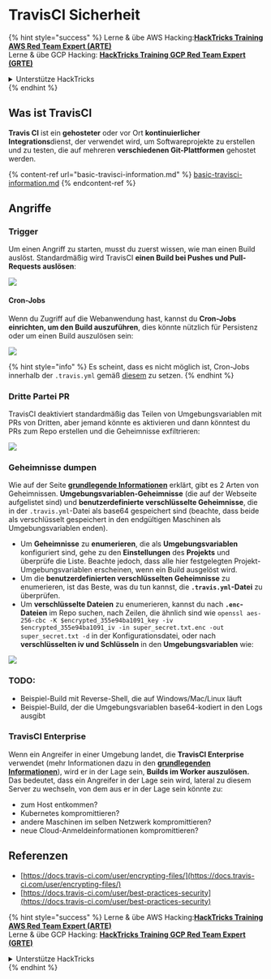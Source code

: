 # TravisCI Sicherheit

{% hint style="success" %}
Lerne & übe AWS Hacking:<img src="../../.gitbook/assets/image (1) (1) (1).png" alt="" data-size="line">[**HackTricks Training AWS Red Team Expert (ARTE)**](https://training.hacktricks.xyz/courses/arte)<img src="../../.gitbook/assets/image (1) (1) (1).png" alt="" data-size="line">\
Lerne & übe GCP Hacking: <img src="../../.gitbook/assets/image (2).png" alt="" data-size="line">[**HackTricks Training GCP Red Team Expert (GRTE)**<img src="../../.gitbook/assets/image (2).png" alt="" data-size="line">](https://training.hacktricks.xyz/courses/grte)

<details>

<summary>Unterstütze HackTricks</summary>

* Überprüfe die [**Abonnementpläne**](https://github.com/sponsors/carlospolop)!
* **Tritt der** 💬 [**Discord-Gruppe**](https://discord.gg/hRep4RUj7f) oder der [**Telegram-Gruppe**](https://t.me/peass) bei oder **folge** uns auf **Twitter** 🐦 [**@hacktricks\_live**](https://twitter.com/hacktricks_live)**.**
* **Teile Hacking-Tricks, indem du PRs zu den** [**HackTricks**](https://github.com/carlospolop/hacktricks) und [**HackTricks Cloud**](https://github.com/carlospolop/hacktricks-cloud) GitHub-Repos einreichst.

</details>
{% endhint %}

## Was ist TravisCI

**Travis CI** ist ein **gehosteter** oder vor Ort **kontinuierlicher Integrations**dienst, der verwendet wird, um Softwareprojekte zu erstellen und zu testen, die auf mehreren **verschiedenen Git-Plattformen** gehostet werden.

{% content-ref url="basic-travisci-information.md" %}
[basic-travisci-information.md](basic-travisci-information.md)
{% endcontent-ref %}

## Angriffe

### Trigger

Um einen Angriff zu starten, musst du zuerst wissen, wie man einen Build auslöst. Standardmäßig wird TravisCI **einen Build bei Pushes und Pull-Requests auslösen**:

![](<../../.gitbook/assets/image (145).png>)

#### Cron-Jobs

Wenn du Zugriff auf die Webanwendung hast, kannst du **Cron-Jobs einrichten, um den Build auszuführen**, dies könnte nützlich für Persistenz oder um einen Build auszulösen sein:

![](<../../.gitbook/assets/image (243).png>)

{% hint style="info" %}
Es scheint, dass es nicht möglich ist, Cron-Jobs innerhalb der `.travis.yml` gemäß [diesem](https://github.com/travis-ci/travis-ci/issues/9162) zu setzen.
{% endhint %}

### Dritte Partei PR

TravisCI deaktiviert standardmäßig das Teilen von Umgebungsvariablen mit PRs von Dritten, aber jemand könnte es aktivieren und dann könntest du PRs zum Repo erstellen und die Geheimnisse exfiltrieren:

![](<../../.gitbook/assets/image (208).png>)

### Geheimnisse dumpen

Wie auf der Seite [**grundlegende Informationen**](basic-travisci-information.md) erklärt, gibt es 2 Arten von Geheimnissen. **Umgebungsvariablen-Geheimnisse** (die auf der Webseite aufgelistet sind) und **benutzerdefinierte verschlüsselte Geheimnisse**, die in der `.travis.yml`-Datei als base64 gespeichert sind (beachte, dass beide als verschlüsselt gespeichert in den endgültigen Maschinen als Umgebungsvariablen enden).

* Um **Geheimnisse** zu **enumerieren**, die als **Umgebungsvariablen** konfiguriert sind, gehe zu den **Einstellungen** des **Projekts** und überprüfe die Liste. Beachte jedoch, dass alle hier festgelegten Projekt-Umgebungsvariablen erscheinen, wenn ein Build ausgelöst wird.
* Um die **benutzerdefinierten verschlüsselten Geheimnisse** zu enumerieren, ist das Beste, was du tun kannst, die **`.travis.yml`-Datei** zu überprüfen.
* Um **verschlüsselte Dateien** zu enumerieren, kannst du nach **`.enc`-Dateien** im Repo suchen, nach Zeilen, die ähnlich sind wie `openssl aes-256-cbc -K $encrypted_355e94ba1091_key -iv $encrypted_355e94ba1091_iv -in super_secret.txt.enc -out super_secret.txt -d` in der Konfigurationsdatei, oder nach **verschlüsselten iv und Schlüsseln** in den **Umgebungsvariablen** wie:

![](<../../.gitbook/assets/image (81).png>)

### TODO:

* Beispiel-Build mit Reverse-Shell, die auf Windows/Mac/Linux läuft
* Beispiel-Build, der die Umgebungsvariablen base64-kodiert in den Logs ausgibt

### TravisCI Enterprise

Wenn ein Angreifer in einer Umgebung landet, die **TravisCI Enterprise** verwendet (mehr Informationen dazu in den [**grundlegenden Informationen**](basic-travisci-information.md#travisci-enterprise)), wird er in der Lage sein, **Builds im Worker auszulösen.** Das bedeutet, dass ein Angreifer in der Lage sein wird, lateral zu diesem Server zu wechseln, von dem aus er in der Lage sein könnte zu:

* zum Host entkommen?
* Kubernetes kompromittieren?
* andere Maschinen im selben Netzwerk kompromittieren?
* neue Cloud-Anmeldeinformationen kompromittieren?

## Referenzen

* [https://docs.travis-ci.com/user/encrypting-files/](https://docs.travis-ci.com/user/encrypting-files/)
* [https://docs.travis-ci.com/user/best-practices-security](https://docs.travis-ci.com/user/best-practices-security)

{% hint style="success" %}
Lerne & übe AWS Hacking:<img src="../../.gitbook/assets/image (1) (1) (1).png" alt="" data-size="line">[**HackTricks Training AWS Red Team Expert (ARTE)**](https://training.hacktricks.xyz/courses/arte)<img src="../../.gitbook/assets/image (1) (1) (1).png" alt="" data-size="line">\
Lerne & übe GCP Hacking: <img src="../../.gitbook/assets/image (2).png" alt="" data-size="line">[**HackTricks Training GCP Red Team Expert (GRTE)**<img src="../../.gitbook/assets/image (2).png" alt="" data-size="line">](https://training.hacktricks.xyz/courses/grte)

<details>

<summary>Unterstütze HackTricks</summary>

* Überprüfe die [**Abonnementpläne**](https://github.com/sponsors/carlospolop)!
* **Tritt der** 💬 [**Discord-Gruppe**](https://discord.gg/hRep4RUj7f) oder der [**Telegram-Gruppe**](https://t.me/peass) bei oder **folge** uns auf **Twitter** 🐦 [**@hacktricks\_live**](https://twitter.com/hacktricks_live)**.**
* **Teile Hacking-Tricks, indem du PRs zu den** [**HackTricks**](https://github.com/carlospolop/hacktricks) und [**HackTricks Cloud**](https://github.com/carlospolop/hacktricks-cloud) GitHub-Repos einreichst.

</details>
{% endhint %}
